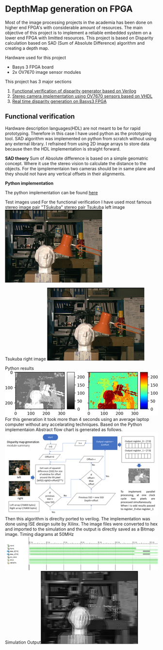 
# DepthMap generation on FPGA


Most of the image processing projects in the academia has been done on higher end FPGA's with considerable amount of resources. The main objective of this project is to implement a reliable embedded system on a lower end FPGA with limitted resources. This project is based on Disparity calculation based on SAD (Sum of Absolute Difference) algorithm and creating a depth map.

Hardware used for this project

 - Basys 3 FPGA board
 - 2x OV7670 image sensor modules

This project has 3 major sections

 1. [Functional verification of disparity generator based on Verilog](https://github.com/Archfx/FPGA_depthMap)
 2. [Stereo camera implementation using OV7670 sensors based on VHDL](https://github.com/Archfx/FPGA-stereo-Camera-Basys3)
 3. [Real time disparity generation on Basys3 FPGA](https://github.com/Archfx/FPGA-DepthMap-Basys3)

## Functional verification
Hardware description languages(HDL) are not meant to be for rapid prototyping. Therefore in this case I have used python as the prototyping tool. SAD algorithm was implemented on python from scratch without using any external library. I refrained from using 2D image arrays to store data because then the HDL implementation is straight forward.

**SAD theory** 
Sum of Absolute difference is based on a simple geomatric concept. Where it use the stereo vision to calculate the distance to the objects. For the ipmplementaion two cameras should be in same plane and they should not have any vertical offsets in their alignments.

**Python implementation**

The python implementation can be found [here](https://github.com/Archfx/FPGA_depthMap/blob/master/Python_test_implementation/Disparity_Python_implementation_scratch.ipynb)

Test images used
For the functional verification I have used most famous stereo image pair "TSukuba" stereo pair
Tsukuba left image
![Tsukuba left](https://github.com/Archfx/FPGA_depthMap/blob/master/Img/Tsukuba_L.png)

Tsukuba right image
![Tsukuba right](https://github.com/Archfx/FPGA_depthMap/blob/master/Img/Tsukuba_R.png)

Python results
![Colour map generated using python](https://github.com/Archfx/FPGA_depthMap/blob/master/Python_test_implementation/Disparity__colorMap_Tsukuba_5_python.jpg)
For this generation it took more than 4 seconds using an average laptop computer without any accelarating techniques.
Based on the Python implementaion Abstract flow chart is generated as follows.
![Disparity generation Flow chart](https://github.com/Archfx/FPGA_depthMap/blob/master/Img/FlowChart.png)
Then this algorithm is direclty ported to verilog. The implementation was done using ISE design suite by Xilinx. The image files were converted to hex and imported to the simulation and the output is directly saved as a Bitmap image.
Timing diagrams at 50MHz
![Verilog timing diagram](https://github.com/Archfx/FPGA_depthMap/blob/master/Img/VerilogSimulationTime.png)
Simulation Output![Verilog simulation output](https://github.com/Archfx/FPGA_depthMap/blob/master/output.png)
